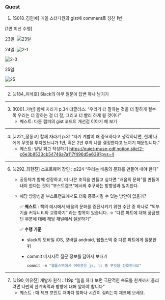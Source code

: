### Quest

1. [S018_김인예] 매일 스터디원의 gist에 comment로 칭찬 1번

[1번 미션 수행]

23일:
![23일](https://github.com/user-attachments/assets/a7c854f0-dd1f-4470-8fa0-c7105d225733)

24일:
![2-1](https://github.com/user-attachments/assets/54cfec65-cc82-48b4-8341-3fe7930155cc)

![2-3](https://github.com/user-attachments/assets/77240fdc-80e9-4ea7-ae87-d2ce0e1c4b6a)


25일:

![25](https://github.com/user-attachments/assets/384e75c5-e2d8-42a1-a75e-18c764a86602)


-----

2. [J184_이석호] Slack의 아무 질문에 답변 하나 남기기

-----

3. [K001_가빈] 함께 자라기 p.34 더글러스: “우리가 더 잘하는 것을 더 잘하게 될수록 우리는 더 잘하는 걸 더 잘, 그리고 더 빨리 하게 될 것이다”
    - 퀘스트: 다른 캠퍼의 gist 코드의 개선점 이야기  해 보기
  
-----

4. [J221_정동교] 함께 자라기 p.31 “자기 계발이 왜 중요하다고 생각하냐면, 현재 나에게 무엇을 투자했느냐가 1년, 혹은 2년 후의 나를 결정한다고 느끼기 때문입니다.”
    - 퀘스트: 일일 회고 작성하기
      https://quiet-muse-cdf.notion.site/2-c6e3b8533cb54746a7a117f496d5e638?pvs=4
-----
      
6. [J292_최현진] 소프트웨어 장인 : p224 “우리는 배움의 문화를 만들어 내야 한다”
    - 공동체가 함께 성장하고, 더 나은 조직을 만들고 싶다면 “배움의 문화”를 만들어 내야 한다는 것이 “부스트캠프”에서의 추구하는 방향성과 일치한다.
    - 해당 방향성을 부스트캠프에서도 더욱 증폭시킬 수 있는 방안이 없을까?
        
        ✅ **퀘스트** :  책의 예시에서 배움의 문화를 증진시키기 위한 수단 중 하나로 “외부 기술 커뮤니티와 교류하기” 라는 항목이 있습니다. → “다른 파트에 대해 궁금했던 부분에 대해 해당 채널에서 질문하기”
        
        ✅ **수행 기준**
        
        - slack의 모바일 iOS, 모바일 android, 웹풀스택 중 다른 파트에게 질문한 뒤
        - commit 메시지로 질문 정보를 담아서 보내기
            
            ```swift
            commit -m "웹풀스택에서 여러분은 js, ts 중 무엇을 선호하나요" 
            ```
-----            

7. [J190_이유진] 개발자 원칙 : 119p “일을 하다 보면 극단적인 속도를 한계까지 올리려면 나만의 한계속력과 방향에 대해 알아야 합니다”
    - 퀘스트 : 매 체크 포인트 때마다 얼마나 시간이 걸리는지 체크해 보세요.
